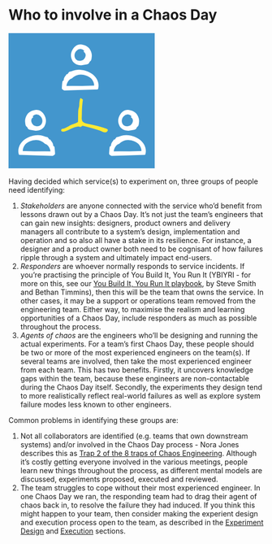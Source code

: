 # Who to involve in a Chaos Day

![](<../.gitbook/assets/image (3).png>)

Having decided which service(s) to experiment on, three groups of people need identifying:

1. _Stakeholders_ are anyone connected with the service who’d benefit from lessons drawn out by a Chaos Day. It’s not just the team’s engineers that can gain new insights: designers, product owners and delivery managers all contribute to a system’s design, implementation and operation and so also all have a stake in its resilience. For instance, a designer and a product owner both need to be cognisant of how failures ripple through a system and ultimately impact end-users.
2. _Responders_ are whoever normally responds to service incidents. If you’re practising the principle of You Build It, You Run It (YBIYRI - for more on this, see our [You Build It, You Run It playbook](https://you-build-it-you-run-it.playbook.ee), by Steve Smith and Bethan Timmins), then this will be the team that owns the service. In other cases, it may be a support or operations team removed from the engineering team. Either way, to maximise the realism and learning opportunities of a Chaos Day, include responders as much as possible throughout the process.
3. _Agents of chaos_ are the engineers who’ll be designing and running the actual experiments. For a team’s first Chaos Day, these people should be two or more of the most experienced engineers on the team(s). If several teams are involved, then take the most experienced engineer from each team. This has two benefits. Firstly, it uncovers knowledge gaps within the team, because these engineers are non-contactable during the Chaos Day itself. Secondly, the experiments they design tend to more realistically reflect real-world failures as well as explore system failure modes less known to other engineers.

Common problems in identifying these groups are:

1. Not all collaborators are identified (e.g. teams that own downstream systems) and/or involved in the Chaos Day process - Nora Jones describes this as [Trap 2 of the 8 traps of Chaos Engineering](https://medium.com/@njones\_18523/chaos-engineering-traps-e3486c526059). Although it’s costly getting everyone involved in the various meetings, people learn new things throughout the process, as different mental models are discussed, experiments proposed, executed and reviewed.
2. The team struggles to cope without their most experienced engineer. In one Chaos Day we ran, the responding team had to drag their agent of chaos back in, to resolve the failure they had induced. If you think this might happen to your team, then consider making the experient design and execution process open to the team, as described in the [Experiment Design](what-experiments-to-run-on-a-chaos-day/) and [Execution](how-a-chaos-day-unfolds.md) sections.
